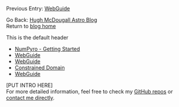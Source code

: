 Previous Entry: [WebGuide](.\..\01_webguide\page.html)  
   
  
  
Go Back: [Hugh McDougall Astro Blog](.\..\bloghome.html)  
Return to [blog home](.\..\bloghome.html)  
  
This is the default header  
* [NumPyro - Getting Started](.\01_gettingstarted\./gettingstarted.html)  
* [WebGuide](.\02_mcmcsamplers\./page.html)  
* [WebGuide](.\03_nestedsampling\./page.html)  
* [Constrained Domain](.\04_constraineddomain\./page.html)  
* [WebGuide](.\05_parallelizing\./page.html)  
  
  
[PUT INTRO HERE]  
For more detailed information, feel free to check my [GitHub repos](https://github.com/HughMcDougall/) or [contact me directly](hughmcdougallemail@gmail.com).  
  
